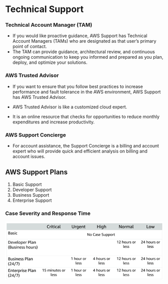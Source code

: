 # Technical Support

### Technical Account Manager (TAM)

- If you would like proactive guidance, AWS Support has Technical Account Managers (TAMs) who are designated as that user’s primary point of contact. 
- The TAM can provide guidance, architectural review, and continuous ongoing communication to keep you informed and prepared as you plan, deploy, and optimize your solutions.

### AWS Trusted Advisor

- If you want to ensure that you follow best practices to increase performance and fault tolerance in the AWS environment, AWS Support has AWS Trusted Advisor. 

- AWS Trusted Advisor is like a customized cloud expert. 

- It is an online resource that checks for opportunities to reduce monthly 
expenditures and increase productivity. 

### AWS Support Concierge

- For account assistance, the Support Concierge is a billing and account expert who will provide quick and efficient analysis on billing and account issues. 


## AWS Support Plans

1. Basic Support
2. Developer Support
3. Business Support
4. Enterprise Support

### Case Severity and Response Time

![Response Time](./images/response-time.png)